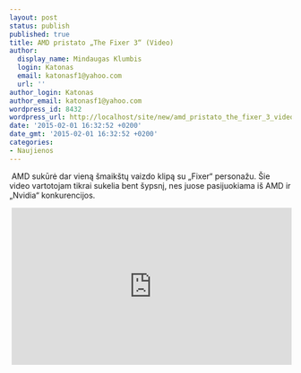 ```yaml
---
layout: post
status: publish
published: true
title: AMD pristato „The Fixer 3“ (Video)
author:
  display_name: Mindaugas Klumbis
  login: Katonas
  email: katonasf1@yahoo.com
  url: ''
author_login: Katonas
author_email: katonasf1@yahoo.com
wordpress_id: 8432
wordpress_url: http://localhost/site/new/amd_pristato_the_fixer_3_video/
date: '2015-02-01 16:32:52 +0200'
date_gmt: '2015-02-01 16:32:52 +0200'
categories:
- Naujienos
---
```

<p>
	&nbsp;AMD sukūrė dar vieną &scaron;maik&scaron;tų vaizdo klipą su &bdquo;Fixer&ldquo; personažu. &Scaron;ie video vartotojam tikrai sukelia bent &scaron;ypsnį, nes juose pasijuokiama i&scaron; AMD ir &bdquo;Nvidia&ldquo; konkurencijos.</p>
<p style="text-align: center;">
	&nbsp;<iframe allowfullscreen="" frameborder="0" height="281" src="https://www.youtube.com/embed/tQAtwFFa2QY" width="500"></iframe></p>
